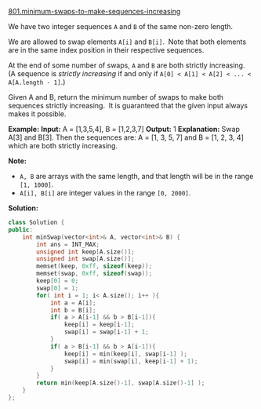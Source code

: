 [801.minimum-swaps-to-make-sequences-increasing](https://leetcode.com/problems/minimum-swaps-to-make-sequences-increasing/)  

We have two integer sequences `A` and `B` of the same non-zero length.

We are allowed to swap elements `A[i]` and `B[i]`.  Note that both elements are in the same index position in their respective sequences.

At the end of some number of swaps, `A` and `B` are both strictly increasing.  (A sequence is _strictly increasing_ if and only if `A[0] < A[1] < A[2] < ... < A[A.length - 1]`.)

Given A and B, return the minimum number of swaps to make both sequences strictly increasing.  It is guaranteed that the given input always makes it possible.

**Example:**
**Input:** A = \[1,3,5,4\], B = \[1,2,3,7\]
**Output:** 1
**Explanation:** 
Swap A\[3\] and B\[3\].  Then the sequences are:
A = \[1, 3, 5, 7\] and B = \[1, 2, 3, 4\]
which are both strictly increasing.

**Note:**

*   `A, B` are arrays with the same length, and that length will be in the range `[1, 1000]`.
*   `A[i], B[i]` are integer values in the range `[0, 2000]`.  



**Solution:**  

```cpp
class Solution {
public:
    int minSwap(vector<int>& A, vector<int>& B) {
        int ans = INT_MAX;
        unsigned int keep[A.size()];
        unsigned int swap[A.size()];
        memset(keep, 0xff, sizeof(keep));
        memset(swap, 0xff, sizeof(swap));
        keep[0] = 0;
        swap[0] = 1;
        for( int i = 1; i< A.size(); i++ ){
            int a = A[i];
            int b = B[i];
            if( a > A[i-1] && b > B[i-1]){
                keep[i] = keep[i-1];
                swap[i] = swap[i-1] + 1;
            }
            if( a > B[i-1] && b > A[i-1]){
                keep[i] = min(keep[i], swap[i-1] );
                swap[i] = min(swap[i], keep[i-1] + 1);
            }
        }
        return min(keep[A.size()-1], swap[A.size()-1] );
    }
};
```
      